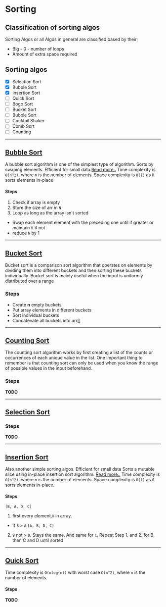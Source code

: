 # Sorting

## Classification of sorting algos

Sorting Algos or all Algos in general are classified based by their;
- Big - 0 - number of loops
- Amount of extra space required

## Sorting algos

- [x] Selection Sort
- [x] Bubble Sort
- [x] Insertion Sort
- [ ] Quick Sort
- [ ] Bogo Sort
- [ ] Bucket Sort
- [ ] Bubble Sort
- [ ] Cocktail Shaker
- [ ] Comb Sort 
- [ ] Counting 

---
## [Bubble Sort](./bubble_sort.rs) 

A bubble sort algorithm is one of the simplest type of algorithm.
Sorts by swaping elements. Efficient for small data.[Read more..](https://www.geeksforgeeks.org/bubble-sort/)
Time complexity is `O(n^2)`, where `n` is the number of elements.
Space complexity is `O(1)` as it sorts elements in-place

#### Steps

1. Check if array is empty
2. Store the size of arr in `N`
3. Loop as long as the array isn't sorted
  - Swap each element element with the preceding one until if greater or maintain it if not 
  - reduce `N` by 1 

---
## [Bucket Sort](./bucket_sort.rs)

Bucket sort is a comparison sort algorithm that operates on 
elements by dividing them into different buckets and then
sorting these buckets individually. Bucket sort is mainly useful
when the input is  uniformly distributed over a range

### Steps

- Create **n** empty buckets
- Put array elements in different buckets
- Sort individual buckets
- Concatenate all buckets into arr[]

---
## [Counting Sort](./counting_sort.rs)

The counting sort algorithm works by first creating a list
of the counts or occurrences of each unique value in the list.
One important thing to remember is that counting sort can only 
be used when you know the range of possible values in the input 
beforehand.

### Steps

**TODO**

---
## [Selection Sort](./selection_sort.rs)

### Steps

**TODO**

---
## [Insertion Sort](./insertion_sort.rs)

Also another simple sorting algos. Efficient for small data
Sorts a mutable slice using in-place insertion sort algorithm. [Read more..](https://www.geeksforgeeks.org/insertion-sort/)
Time complexity is `O(n^2)`, where `n` is the number of elements.
Space complexity is `O(1)` as it sorts elements in-place.

#### Steps

`[B, A, D, C]`
1. first every element,`X` in array. 
  - If `B` > `A`.`[A, B, D, C]`
2. `B` not > `D`. Stays the same. And same for `C`. Repeat Step 1. and 2. for B, then C and D until sorted

---
## [Quick Sort](./quick_sort.rs)

Time complexity is `O(nlog(n))` with worst case `O(n^2)`, where `n` is the number of elements.

#### Steps

**TODO**


